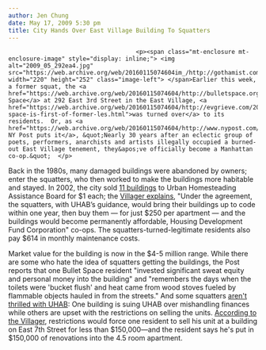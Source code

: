 ```yaml
---
author: Jen Chung
date: May 17, 2009 5:30 pm
title: City Hands Over East Village Building To Squatters
---
```


	
										<p><span class="mt-enclosure mt-enclosure-image" style="display: inline;"> <img alt="2009_05_292ea4.jpg" src="https://web.archive.org/web/20160115074604im_/http://gothamist.com/attachments/jen/2009_05_292ea4.jpg" width="220" height="252" class="image-left"> </span>Earlier this week, a former squat, the <a href="https://web.archive.org/web/20160115074604/http://bulletspace.org/">Bullet Space</a> at 292 East 3rd Street in the East Village, <a href="https://web.archive.org/web/20160115074604/http://evgrieve.com/2009/05/bullet-space-is-first-of-former-les.html">was turned over</a> to its residents.  Or, as <a href="https://web.archive.org/web/20160115074604/http://www.nypost.com/seven/05172009/news/regionalnews/space_invaders_pay_diddly_squat_169652.htm">the NY Post puts it</a>, &quot;Nearly 30 years after an eclectic group of poets, performers, anarchists and artists illegally occupied a burned-out East Village tenement, they&apos;ve officially become a Manhattan co-op.&quot;  </p>

<p>Back in the 1980s, many damaged buildings were abandoned by owners; enter the squatters, who then worked to make the buildings more habitable and stayed.  In 2002, the city sold <a href="https://web.archive.org/web/20160115074604/http://www.nypost.com/seven/05172009/photos/006_graphic.jpg">11 buildings</a> to Urban Homesteading Assistance Board for $1 each; the <a href="https://web.archive.org/web/20160115074604/http://www.thevillager.com/villager_296/formersquats.html">Villager explains</a>, &quot;Under the agreement, the squatters, with UHAB&#x2019;s guidance, would bring their buildings up to code within one year, then buy them &#x2014; for just $250 per apartment &#x2014; and the buildings would become permanently affordable, Housing Development Fund Corporation&quot; co-ops.  The squatters-turned-legitimate residents also pay $614 in monthly maintenance costs.</p>

<p>Market value for the building is now in the $4-5 million range. While there are some who hate the idea of squatters getting the buildings, the Post reports that one Bullet Space resident &quot;invested significant sweat equity and personal money into the building&quot; and &quot;remembers the days when the toilets were &apos;bucket flush&apos; and heat came from wood stoves fueled by flammable objects hauled in from the streets.&quot;  And some squatters <a href="https://web.archive.org/web/20160115074604/http://www.thevillager.com/villager_296/formersquats.html">aren&apos;t thrilled with UHAB</a>: One building is suing UHAB over mishandling finances while others are upset with the restrictions on selling the units. <a href="https://web.archive.org/web/20160115074604/http://www.thevillager.com/villager_296/formersquats.html">According to the Villager</a>, restrictions would force one resident to sell his unit at a building on East 7th Street for less than $150,000&#x2014;and the resident says he&apos;s put in $150,000 of renovations into the 4.5 room apartment.</p>					
										
									
				